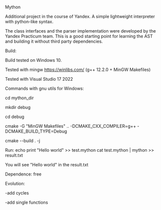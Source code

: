 Mython

Additional project in the course of Yandex.
A simple lightweight interpreter with python-like syntax.

The class interfaces and the parser implementation were developed by the Yandex Practicum team.
This is a good starting point for learning the AST and building it without third party dependencies.

Build:

Build tested on Windows 10. 

Tested with mingw https://winlibs.com/ (g++ 12.2.0 + MinGW Makefiles)

Tested with Visual Studio 17 2022

Commands with gnu utils for Windows:

cd mython_dir

mkdir debug

cd debug

cmake -G "MinGW Makefiles" .. -DCMAKE_CXX_COMPILER=g++ -DCMAKE_BUILD_TYPE=Debug

cmake --build . -j


Run:
echo print "Hello world" >> test.mython
cat test.mython | mython >> result.txt

You will see "Hello world" in the result.txt

Dependence:
free

Evolution:

-add cycles 

-add single functions
